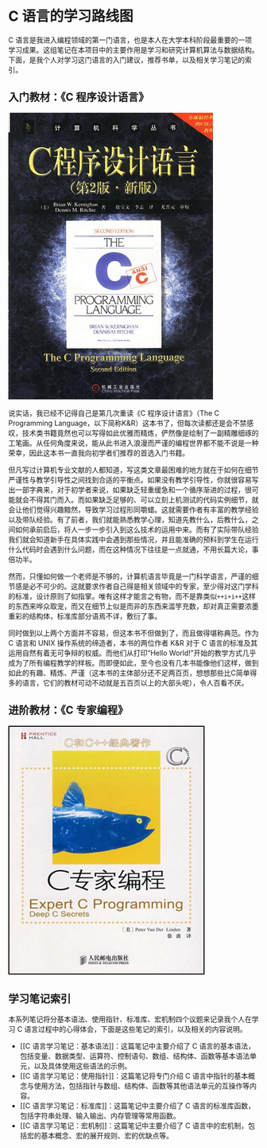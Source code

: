 # C 语言的学习路线图

C 语言是我进入编程领域的第一门语言，也是本人在大学本科阶段最重要的一项学习成果。这组笔记在本项目中的主要作用是学习和研究计算机算法与数据结构。下面，是我个人对学习这门语言的入门建议，推荐书单，以及相关学习笔记的索引。

## 入门教材：《C 程序设计语言》

![封面](./img/c程序设计语言.jpg)

说实话，我已经不记得自己是第几次重读《C 程序设计语言》（The C Programming Language，以下简称K&R）这本书了，但每次读都还是会不禁感叹，技术类书籍竟然也可以写得如此优雅而精炼，俨然像是绘制了一副精雕细琢的工笔画。从任何角度来说，能从此书进入浪漫而严谨的编程世界都不能不说是一种荣幸，因此这本书一直我向初学者们推荐的首选入门书籍。

但凡写过计算机专业文献的人都知道，写这类文章最困难的地方就在于如何在细节严谨性与教学引导性之间找到合适的平衡点。如果没有教学引导性，你就很容易写出一部字典来，对于初学者来说，如果缺乏轻重缓急和一个循序渐进的过程，很可能就会不得其门而入。而如果缺乏足够的、可以立刻上机测试的代码实例细节，就会让他们觉得兴趣黯然，导致学习过程形同嚼蜡。这就需要作者有丰富的教学经验以及带队经验。有了前者，我们就能熟悉教学心理，知道先教什么，后教什么，之间如何承前启后，将人一步一步引入到这么技术的运用中来。而有了实际带队经验我们就会知道新手在具体实践中会遇到那些情况，并且能准确的预料到学生在运行什么代码时会遇到什么问题，而在这种情况下往往是一点就通，不用长篇大论，事倍功半。

然而，只懂如何做一个老师是不够的，计算机语言毕竟是一门科学语言，严谨的细节感是必不可少的。这就要求作者自己得是相关领域中的专家，至少得对这门学科的标准，设计原则了如指掌。唯有这样才能言之有物，而不是靠类似`++i+i++`这样的东西来哗众取宠，而又在细节上似是而非的东西来滥竽充数，却对真正需要浓墨重彩的结构体，标准库部分语焉不详，敷衍了事。

同时做到以上两个方面并不容易，但这本书不但做到了，而且做得堪称典范。作为 C 语言和 UNIX 操作系统的缔造者，本书的两位作者 K&R 对于 C 语言的标准及其运用自然有着无可争辩的权威。而他们从打印“Hello World!”开始的教学方式几乎成为了所有编程教学的样板。而即便如此，至今也没有几本书能像他们这样，做到如此的有趣、精炼、严谨（这本书的主体部分还不足两百页，想想那些比C简单得多的语言，它们的教材可动不动就是五百页以上的大部头呢），令人百看不厌。

## 进阶教材：《C 专家编程》

![封面](./img/c专家编程.jpg)

## 学习笔记索引

本系列笔记将分基本语法、使用指针、标准库、宏机制四个议题来记录我个人在学习 C 语言过程中的心得体会，下面是这些笔记的索引，以及相关的内容说明。

- [[C 语言学习笔记：基本语法]]：这篇笔记中主要介绍了 C 语言的基本语法，包括变量、数据类型、运算符、控制语句、数组、结构体、函数等基本语法单元，以及具体使用这些语法的示例。
- [[C 语言学习笔记：使用指针]]：这篇笔记将专门介绍 C 语言中指针的基本概念与使用方法，包括指针与数组、结构体、函数等其他语法单元的互操作等内容。
- [[C 语言学习笔记：标准库]]：这篇笔记中主要介绍了 C 语言的标准库函数，包括字符串处理、输入输出、内存管理等常用函数。
- [[C 语言学习笔记：宏机制]]：这篇笔记中主要介绍了 C 语言中的宏机制，包括宏的基本概念、宏的展开规则、宏的优缺点等。
